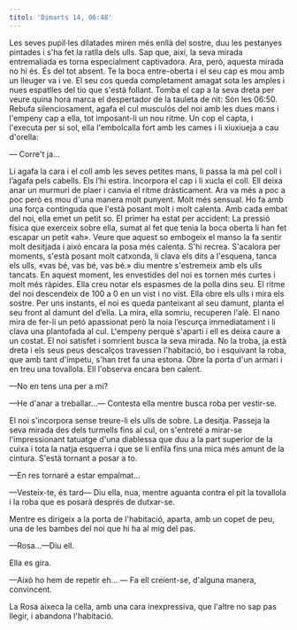 ```yaml
---
titol: 'Dimarts 14, 06:48'
---
```


Les seves pupil·les dilatades miren més enllà del sostre, duu les pestanyes pintades i s'ha fet la ratlla dels ulls. Sap que, així, la seva mirada entremaliada es torna especialment captivadora. Ara, però, aquesta mirada no hi és. És del tot absent. Te la boca entre-oberta i el seu cap es mou amb un lleuger va i ve. El seu cos queda completament amagat sota les amples i nues espatlles del tio que s'està follant. 
Tomba el cap a la seva dreta per veure quina hora marca el despertador de la tauleta de nit: Són les 06:50. Rebufa silenciosament, agafa el cul musculós del noi amb les dues mans i l'empeny cap a ella, tot imposant-li un nou ritme. Un cop el capta, i l'executa per si sol, ella l'embolcalla fort amb les cames i li xiuxiueja a cau d'orella:

— Corre't ja...

Li agafa la cara i el coll amb les seves petites mans, li passa la mà pel coll i l’agafa pels cabells. Els l’hi estira. Incorpora el cap i li xucla el coll. Ell deixa anar un murmuri de plaer i canvia el ritme dràsticament. Ara va més a poc a poc però es mou d'una manera molt punyent. Molt més sensual. Ho fa amb una força continguda que l'està posant molt i molt calenta. Amb cada embat del noi, ella emet un petit so. El primer ha estat per accident: La pressió física que exerceix sobre ella, sumat al fet que tenia la boca oberta li han fet escapar un petit «ah». Veure que aquest so    embogeix el manso la fa sentir molt desitjada i això encara la posa més calenta. S'hi recrea. S'acalora per moments, s'està posant molt catxonda, li clava els dits a l'esquena, tanca els ulls, «vas bé, vas bé, vas bé.» diu mentre s'estremeix amb els ulls tancats. En aquest moment, les envestides del noi es tornen més curtes i molt més ràpides. Ella creu notar els espasmes de la polla dins seu. El ritme del noi descendeix de 100 a 0 en un vist i no vist. Ella obre els ulls i mira els sostre. 
Per uns instants, el noi es queda panteixant al seu damunt, planta el seu front al damunt del d’ella. La mira, ella somriu, recuperen l'alè.  El nano mira de fer-li un petó apassionat però la noia l’escurça immediatament i li clava una plantofada al cul. L'empeny perquè s'aparti i ell es deixa caure a un costat. El noi satisfet i somrient busca la seva mirada. No la troba, ja està dreta i els seus peus descalços travessen l'habitació, bo i esquivant la roba, que amb tant d'ímpetu, s'han tret fa una estona. Obre la porta d'un armari i en treu una tovallola. Ell l'observa encara ben calent.

—No en tens una per a mi?

—He d'anar a treballar...— Contesta ella mentre busca roba per vestir-se.

El noi s'incorpora sense treure-li els ulls de sobre. La desitja. Passeja la seva mirada des dels turmells fins al cul, on s'entreté a mirar-se l'impressionant tatuatge d'una diablessa que duu a la part superior de la cuixa i tota la natja esquerra i que se li enfila fins una mica més amunt de la cintura. S'està tornant a posar a to. 

—En res tornaré a estar empalmat...

—Vesteix-te, és tard— Diu ella, nua, mentre aguanta contra el pit la tovallola i la roba que es posarà després de dutxar-se.

Mentre es dirigeix a la porta de l'habitació, aparta, amb un copet de peu, una de les bambes del noi que hi ha al mig del pas.

—Rosa...—Diu ell.

Ella es gira.

—Això ho hem de repetir eh... — Fa ell creient-se, d'alguna manera, convincent.

La Rosa aixeca la cella, amb una cara inexpressiva, que l'altre no sap pas llegir, i abandona l'habitació.
